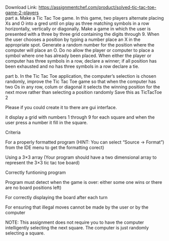 Download Link: https://assignmentchef.com/product/solved-tic-tac-toe-game-2-players
<br>
part a. Make a Tic Tac Toe game. In this game, two players alternate placing Xs and O into a gred until on play as three matching symbols in a row horizontally, vertically or diagonally. Make a game in which the user is presented with a three by three grid containing the digits through 9. When the user chooses a position by typing a number place an X in the appropriate spot. Generate a random number for the position where the computer will place an O. Do no allow the player or computer to place a symbol where one has already been placed. When either the player or computer has three symbols in a row, declare a winner; if all position has been exhausted and no has three symbols in a row declare a tie.

part b. In the Tic Tac Toe application, the computer’s selection is chosen randomly, improve the Tic Tac Toe game so that when the computer has two Os in any row, colum or diagonal it selects the winning position for the next move rather than selecting a position randomly Save this as TicTacToe 2

Please if you could create it to there are gui interface.

it display a grid with numbers 1 through 9 for each square and when the user press a number it fill in the square.

Criteria

For a properly formatted program (HINT: You can select “Source -&gt; Format”) from the IDE menu to get the formatting corect)

Using a 3×3 array (Your program should have a two dimensional array to represent the 3×3 tic tac toe board)

Correctly funtioning program

Program must detect when the game is over: either some one wins or there are no board positions left)

For correctly displaying the board after each turn

For ensuring that illegal moves cannot be made by the user or by the computer

NOTE: This assignment does not require you to have the computer intelligently selecting the next square. The computer is just randomly selecting a square.
